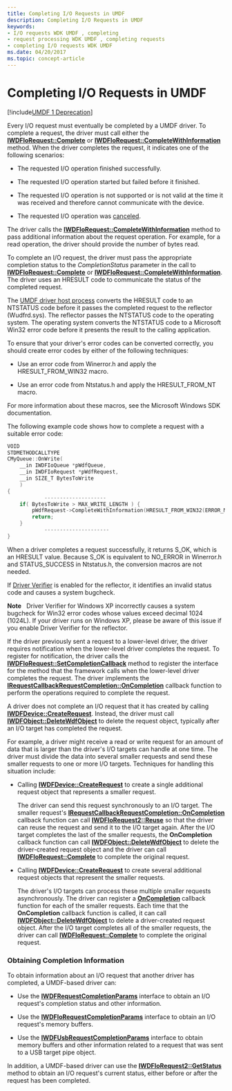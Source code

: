 ```yaml
---
title: Completing I/O Requests in UMDF
description: Completing I/O Requests in UMDF
keywords:
- I/O requests WDK UMDF , completing
- request processing WDK UMDF , completing requests
- completing I/O requests WDK UMDF
ms.date: 04/20/2017
ms.topic: concept-article
---
```


# Completing I/O Requests in UMDF


[!include[UMDF 1 Deprecation](../includes/umdf-1-deprecation.md)]

Every I/O request must eventually be completed by a UMDF driver. To complete a request, the driver must call either the [**IWDFIoRequest::Complete**](/windows-hardware/drivers/ddi/wudfddi/nf-wudfddi-iwdfiorequest-complete) or [**IWDFIoRequest::CompleteWithInformation**](/windows-hardware/drivers/ddi/wudfddi/nf-wudfddi-iwdfiorequest-completewithinformation) method. When the driver completes the request, it indicates one of the following scenarios:

-   The requested I/O operation finished successfully.

-   The requested I/O operation started but failed before it finished.

-   The requested I/O operation is not supported or is not valid at the time it was received and therefore cannot communicate with the device.

-   The requested I/O operation was [canceled](canceling-i-o-requests.md).

The driver calls the [**IWDFIoRequest::CompleteWithInformation**](/windows-hardware/drivers/ddi/wudfddi/nf-wudfddi-iwdfiorequest-completewithinformation) method to pass additional information about the request operation. For example, for a read operation, the driver should provide the number of bytes read.

To complete an I/O request, the driver must pass the appropriate completion status to the *CompletionStatus* parameter in the call to [**IWDFIoRequest::Complete**](/windows-hardware/drivers/ddi/wudfddi/nf-wudfddi-iwdfiorequest-complete) or [**IWDFIoRequest::CompleteWithInformation**](/windows-hardware/drivers/ddi/wudfddi/nf-wudfddi-iwdfiorequest-completewithinformation). The driver uses an HRESULT code to communicate the status of the completed request.

The [UMDF driver host process](umdf-driver-host-process.md) converts the HRESULT code to an NTSTATUS code before it passes the completed request to the reflector (Wudfrd.sys). The reflector passes the NTSTATUS code to the operating system. The operating system converts the NTSTATUS code to a Microsoft Win32 error code before it presents the result to the calling application.

To ensure that your driver's error codes can be converted correctly, you should create error codes by either of the following techniques:

-   Use an error code from Winerror.h and apply the HRESULT\_FROM\_WIN32 macro.

-   Use an error code from Ntstatus.h and apply the HRESULT\_FROM\_NT macro.

For more information about these macros, see the Microsoft Windows SDK documentation.

The following example code shows how to complete a request with a suitable error code:

```cpp
VOID
STDMETHODCALLTYPE
CMyQueue::OnWrite(
    __in IWDFIoQueue *pWdfQueue,
    __in IWDFIoRequest *pWdfRequest,
    __in SIZE_T BytesToWrite
    )
{
            -------------------- 
    if( BytesToWrite > MAX_WRITE_LENGTH ) {
        pWdfRequest->CompleteWithInformation(HRESULT_FROM_WIN32(ERROR_MORE_DATA), 0);
        return;
    }
            ---------------------
}
```

When a driver completes a request successfully, it returns S\_OK, which is an HRESULT value. Because S\_OK is equivalent to NO\_ERROR in Winerror.h and STATUS\_SUCCESS in Ntstatus.h, the conversion macros are not needed.

If [Driver Verifier](../devtest/driver-verifier.md) is enabled for the reflector, it identifies an invalid status code and causes a system bugcheck.

**Note**   Driver Verifier for Windows XP incorrectly causes a system bugcheck for Win32 error codes whose values exceed decimal 1024 (1024L). If your driver runs on Windows XP, please be aware of this issue if you enable Driver Verifier for the reflector.

 

If the driver previously sent a request to a lower-level driver, the driver requires notification when the lower-level driver completes the request. To register for notification, the driver calls the [**IWDFIoRequest::SetCompletionCallback**](/windows-hardware/drivers/ddi/wudfddi/nf-wudfddi-iwdfiorequest-setcompletioncallback) method to register the interface for the method that the framework calls when the lower-level driver completes the request. The driver implements the [**IRequestCallbackRequestCompletion::OnCompletion**](/windows-hardware/drivers/ddi/wudfddi/nf-wudfddi-irequestcallbackrequestcompletion-oncompletion) callback function to perform the operations required to complete the request.

A driver does not complete an I/O request that it has created by calling [**IWDFDevice::CreateRequest**](/windows-hardware/drivers/ddi/wudfddi/nf-wudfddi-iwdfdevice-createrequest). Instead, the driver must call [**IWDFObject::DeleteWdfObject**](/windows-hardware/drivers/ddi/wudfddi/nf-wudfddi-iwdfobject-deletewdfobject) to delete the request object, typically after an I/O target has completed the request.

For example, a driver might receive a read or write request for an amount of data that is larger than the driver's I/O targets can handle at one time. The driver must divide the data into several smaller requests and send these smaller requests to one or more I/O targets. Techniques for handling this situation include:

-   Calling [**IWDFDevice::CreateRequest**](/windows-hardware/drivers/ddi/wudfddi/nf-wudfddi-iwdfdevice-createrequest) to create a single additional request object that represents a smaller request.

    The driver can send this request synchronously to an I/O target. The smaller request's [**IRequestCallbackRequestCompletion::OnCompletion**](/windows-hardware/drivers/ddi/wudfddi/nf-wudfddi-irequestcallbackrequestcompletion-oncompletion) callback function can call [**IWDFIoRequest2::Reuse**](/windows-hardware/drivers/ddi/wudfddi/nf-wudfddi-iwdfiorequest2-reuse) so that the driver can reuse the request and send it to the I/O target again. After the I/O target completes the last of the smaller requests, the **OnCompletion** callback function can call [**IWDFObject::DeleteWdfObject**](/windows-hardware/drivers/ddi/wudfddi/nf-wudfddi-iwdfobject-deletewdfobject) to delete the driver-created request object and the driver can call [**IWDFIoRequest::Complete**](/windows-hardware/drivers/ddi/wudfddi/nf-wudfddi-iwdfiorequest-complete) to complete the original request.

-   Calling [**IWDFDevice::CreateRequest**](/windows-hardware/drivers/ddi/wudfddi/nf-wudfddi-iwdfdevice-createrequest) to create several additional request objects that represent the smaller requests.

    The driver's I/O targets can process these multiple smaller requests asynchronously. The driver can register a [**OnCompletion**](/windows-hardware/drivers/ddi/wudfddi/nf-wudfddi-irequestcallbackrequestcompletion-oncompletion) callback function for each of the smaller requests. Each time that the **OnCompletion** callback function is called, it can call [**IWDFObject::DeleteWdfObject**](/windows-hardware/drivers/ddi/wudfddi/nf-wudfddi-iwdfobject-deletewdfobject) to delete a driver-created request object. After the I/O target completes all of the smaller requests, the driver can call [**IWDFIoRequest::Complete**](/windows-hardware/drivers/ddi/wudfddi/nf-wudfddi-iwdfiorequest-complete) to complete the original request.

### Obtaining Completion Information

To obtain information about an I/O request that another driver has completed, a UMDF-based driver can:

-   Use the [**IWDFRequestCompletionParams**](/windows-hardware/drivers/ddi/wudfddi/nn-wudfddi-iwdfrequestcompletionparams) interface to obtain an I/O request's completion status and other information.

-   Use the [**IWDFIoRequestCompletionParams**](/windows-hardware/drivers/ddi/wudfddi/nn-wudfddi-iwdfiorequestcompletionparams) interface to obtain an I/O request's memory buffers.

-   Use the [**IWDFUsbRequestCompletionParams**](/windows-hardware/drivers/ddi/wudfusb/nn-wudfusb-iwdfusbrequestcompletionparams) interface to obtain memory buffers and other information related to a request that was sent to a USB target pipe object.

In addition, a UMDF-based driver can use the [**IWDFIoRequest2::GetStatus**](/windows-hardware/drivers/ddi/wudfddi/nf-wudfddi-iwdfiorequest2-getstatus) method to obtain an I/O request's current status, either before or after the request has been completed.

 

